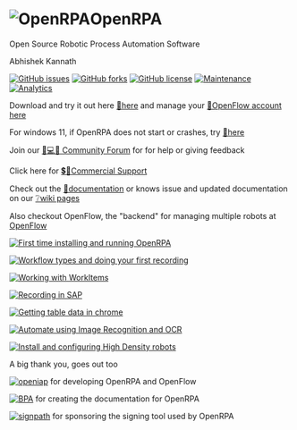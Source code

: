 # ![OpenRPA](OpenRPA-logo.png)OpenRPA
Open Source Robotic Process Automation Software

Abhishek Kannath

[![GitHub issues](https://img.shields.io/github/issues/open-rpa/openrpa.svg)](https://github.com/open-rpa/openrpa/issues) [![GitHub forks](https://img.shields.io/github/forks/open-rpa/openrpa.svg)](https://github.com/open-rpa/openrpa/network) [![GitHub license](https://img.shields.io/github/license/open-rpa/openrpa.svg)](https://github.com/open-rpa/openrpa/blob/master/LICENSE) [![Maintenance](https://img.shields.io/badge/Maintained%3F-yes-green.svg)](https://github.com/open-rpa/openrpa/graphs/commit-activity) [![Analytics](https://ga-beacon-296408.ew.r.appspot.com/UA-139588965-1/main?pixel)](https://github.com/skadefro/ga-beacon)

Download and try it out here [💾here](https://github.com/open-rpa/openrpa/releases/latest/download/OpenRPA.msi) and manage your [🔧OpenFlow account here](https://app.openiap.io)

For windows 11, if OpenRPA does not start or crashes, try [💾here](https://github.com/open-rpa/openrpa/releases/latest/download/OpenRPA.py.3.11.4.msi) 

Join our [🤷💻🤦 Community Forum](discourse.openiap.io/) for for help or giving feedback 

Click here for [💲🤷Commercial Support](https://openiap.io/)

Check out the [📘documentation](https://docs.openiap.io/) or knows issue and updated documentation on our [❔wiki pages](https://github.com/open-rpa/openrpa/wiki)

Also checkout OpenFlow, the "backend" for managing multiple robots at [OpenFlow](https://openflow.openiap.io/)

[![First time installing and running OpenRPA](https://img.youtube.com/vi/A4Pdh9oI-vw/0.jpg)](https://www.youtube.com/watch?v=A4Pdh9oI-vw)  

[![Workflow types and doing your first recording](https://img.youtube.com/vi/HB-uHepC3xE/0.jpg)](https://www.youtube.com/watch?v=HB-uHepC3xE)  

[![Working with WorkItems](https://img.youtube.com/vi/_y9HU_XPD9c/0.jpg)](https://www.youtube.com/watch?v=_y9HU_XPD9c)

[![Recording in SAP](https://img.youtube.com/vi/4VJ2Q4mPWnk/0.jpg)](https://www.youtube.com/watch?v=4VJ2Q4mPWnk)

[![Getting table data in chrome](https://img.youtube.com/vi/rDj2VUjE0so/0.jpg)](https://www.youtube.com/watch?v=rDj2VUjE0so)

[![Automate using Image Recognition and OCR](https://img.youtube.com/vi/qnE5j1FFL-0/0.jpg)](https://www.youtube.com/watch?v=qnE5j1FFL-0)

[![Install and configuring High Density robots](https://img.youtube.com/vi/VMQtr0fK3Rw/0.jpg)](https://www.youtube.com/watch?v=VMQtr0fK3Rw)


A big thank you, goes out too

[![openiap](docs/img/openiap.png)](https://openiap.io/) for developing OpenRPA and OpenFlow

[![BPA](docs/img/BPA.png)](https://bpatechnologies.com/) for creating the documentation for OpenRPA

[![signpath](docs/img/signpath.png)](https://signpath.io/) for sponsoring the signing tool used by OpenRPA
